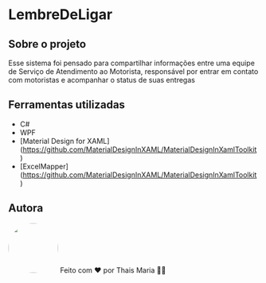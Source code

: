 # LembreDeLigar

## Sobre o projeto

Esse sistema foi pensado para compartilhar informações entre uma equipe de Serviço de Atendimento ao Motorista, responsável por entrar em contato com motoristas e acompanhar o status de suas entregas

## Ferramentas utilizadas
- C#
- WPF
- [Material Design for XAML] (https://github.com/MaterialDesignInXAML/MaterialDesignInXamlToolkit)
- [ExcelMapper] (https://github.com/MaterialDesignInXAML/MaterialDesignInXamlToolkit)

## Autora

 <img style="border-radius: 50%;" src="https://avatars.githubusercontent.com/u/8875518?s=120&v=4" width="100px;" alt=""/> 
Feito com ❤️ por Thais Maria 👋🏽
